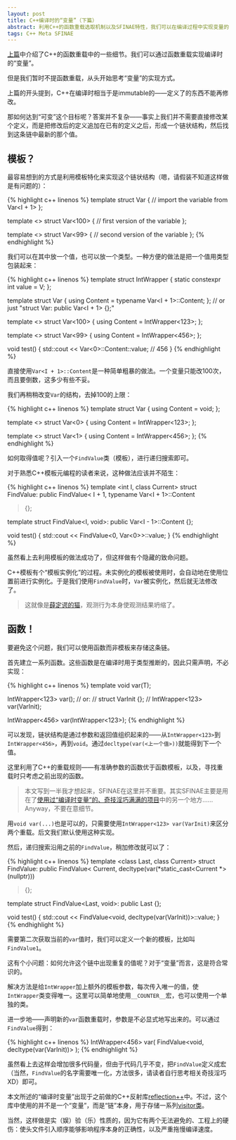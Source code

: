 ```yaml
---
layout: post
title: C++编译时的“变量”（下篇）
abstract: 利用C++的函数重载选取机制以及SFINAE特性，我们可以在编译过程中实现变量的功能，即存储可修改的值。
tags: C++ Meta SFINAE
---
```


[上篇](/2015/08/24/c++-compile-time-variable.html)中介绍了C++的函数重载中的一些细节。我们可以通过函数重载实现编译时的“变量”。

但是我们暂时不提函数重载，从头开始思考“变量”的实现方式。

上篇的开头提到，C++在编译时相当于是immutable的——定义了的东西不能再修改。

那如何达到“可变”这个目标呢？答案并不复杂——事实上我们并不需要直接修改某个定义，而是把修改后的定义追加在已有的定义之后，形成一个链状结构，然后找到这条链中最新的那个值。

模板？
---

最容易想到的方式是利用模板特化来实现这个链状结构（嗯，请假装不知道这样做是有问题的）：

{% highlight c++ linenos %}
template <int I>
struct Var {
    // import the variable from Var<I + 1>
};

template <>
struct Var<100> {
    // first version of the variable
};

template <>
struct Var<99> {
    // second version of the variable
};
{% endhighlight %}

我们可以在其中放一个值，也可以放一个类型。一种方便的做法是把一个值用类型包装起来：

{% highlight c++ linenos %}
template <int V>
struct IntWrapper {
    static constexpr int value = V;
};

template <int I>
struct Var {
    using Content = typename Var<I + 1>::Content;
};
// or just "struct Var: public Var<I + 1> {};"

template <>
struct Var<100> {
    using Content = IntWrapper<123>;
};

template <>
struct Var<99> {
    using Content = IntWrapper<456>;
};

void test() {
    std::cout << Var<0>::Content::value; // 456
}
{% endhighlight %}

直接使用`Var<I + 1>::Content`是一种简单粗暴的做法。一个变量只能改100次，而且要倒数，这多少有些不妥。

我们再稍稍改变`Var`的结构，去掉100的上限：

{% highlight c++ linenos %}
template <int I>
struct Var {
    using Content = void;
};

template <>
struct Var<0> {
    using Content = IntWrapper<123>;
};

template <>
struct Var<1> {
    using Content = IntWrapper<456>;
};
{% endhighlight %}

如何取得值呢？引入一个`FindValue`类（模板），进行递归搜索即可。

对于熟悉C++模板元编程的读者来说，这种做法应该并不陌生：

{% highlight c++ linenos %}
template <int I, class Current>
struct FindValue: public FindValue<
    I + 1, typename Var<I + 1>::Content
> {};

template <int I>
struct FindValue<I, void>: public Var<I - 1>::Content {};

void test() {
    std::cout << FindValue<0, Var<0>>::value;
}
{% endhighlight %}

虽然看上去利用模板的做法成功了，但这样做有个隐藏的致命问题。

C++模板有个“模板实例化”的过程。未实例化的模板被使用时，会自动地在使用位置前进行实例化。于是我们使用`FindValue`时，`Var`被实例化，然后就无法修改了。

> 这就像是[薛定谔的猫](http://zh.moegirl.org/%E8%96%9B%E5%AE%9A%E8%B0%94%E7%9A%84%E8%83%96%E6%AC%A1)，观测行为本身使观测结果坍缩了。

函数！
---

要避免这个问题，我们可以使用函数而非模板来存储这条链。

首先建立一系列函数。这些函数是在编译时用于类型推断的，因此只需声明，不必实现：

{% highlight c++ linenos %}
template <class T>
void var(T);

IntWrapper<123> var();
// or:
//     struct VarInit {};
//     IntWrapper<123> var(VarInit);

IntWrapper<456> var(IntWrapper<123>);
{% endhighlight %}

可以发现，链状结构是通过参数和返回值组织起来的——从`IntWrapper<123>`到`IntWrapper<456>`，再到`void`。通过`decltype(var(<上一个值>))`就能得到下一个值。

这里利用了C++的重载规则——有准确参数的函数优于函数模板，以及，寻找重载时只考虑之前出现的函数。

> 本文写到一半我才想起来，SFINAE在这里并不重要。其实SFINAE主要是用在了[使用过“编译时变量”的、奇技淫巧满满的项目](https://github.com/hczhcz/reflectionpp)中的另一个地方……Anyway，不要在意细节。

用`void var(...)`也是可以的，只需要使用`IntWrapper<123> var(VarInit)`来区分两个重载。后文我们默认使用这种实现。

然后，递归搜索沿用之前的`FindValue`，稍加修改就可以了：

{% highlight c++ linenos %}
template <class Last, class Current>
struct FindValue: public FindValue<
    Current,
    decltype(var(*static_cast<Current *>(nullptr)))
> {};

template <class Last>
struct FindValue<Last, void>: public Last {};

void test() {
    std::cout << FindValue<void, decltype(var(VarInit))>::value;
}
{% endhighlight %}

需要第二次获取当前的`var`值时，我们可以定义一个新的模板，比如叫`FindValue1`。

这有个小问题：如何允许这个链中出现重复的值呢？对于“变量”而言，这是符合常识的。

解决方法是给`IntWrapper`加上额外的模板参数，每次传入唯一的值，使`IntWrapper`类变得唯一。这里可以简单地使用`__COUNTER__`宏，也可以使用一个单独的类。

进一步地——声明新的`var`函数重载时，参数是不必显式地写出来的。可以通过`FindValue`得到：

{% highlight c++ linenos %}
IntWrapper<456> var(
    FindValue<void, decltype(var(VarInit))>
);
{% endhighlight %}

虽然看上去这样会增加很多代码量，但由于代码几乎不变，把`FindValue`定义成宏（当然，`FindValue`的名字需要唯一化，方法很多，请读者自行思考相关奇技淫巧XD）即可。

本文所述的“编译时变量”出现于之前做的C++反射库[reflection++](https://github.com/hczhcz/reflectionpp)中。不过，这个库中使用的并不是一个“变量”，而是“链”本身，用于存储一系列[visitor类](https://github.com/hczhcz/reflectionpp/blob/master/reflection%2B%2B/visitor_chain.hpp)。

当然，这样做是实（娱）验（乐）性质的，因为它有两个无法避免的、工程上的硬伤：使头文件引入顺序能够影响程序本身的正确性，以及严重拖慢编译速度。

